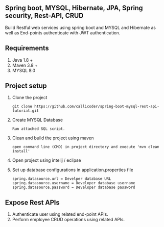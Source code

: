 ## Spring boot, MYSQL, Hibernate, JPA, Spring security, Rest-API, CRUD

Build Restful web services using spring boot and MYSQL and Hibernate as well as End-points authenticate with JWT authentication.

## Requirements

01) Java 1.8 +
02) Maven 3.8 +
03) MYSQL 8.0 

## Project setup

01) Clone the project

		git clone https://github.com/callicoder/spring-boot-mysql-rest-api-tutorial.git

02) Create MYSQL Database

		Run attached SQL script.

03) Clean and build the project using maven

		open command line (CMD) in project directory and execute 'mvn clean install'
		
04) Open project using intelij / eclipse

05) Set up database configurations in application.properties file
		
		spring.datasource.url = Develper database URL
		spring.datasource.username = Developer database username
		spring.datasource.password = Developer database password
		
## Expose Rest APIs

01) Authenticate user using related end-point APIs.
02) Perform employee CRUD operations using related APIs.
